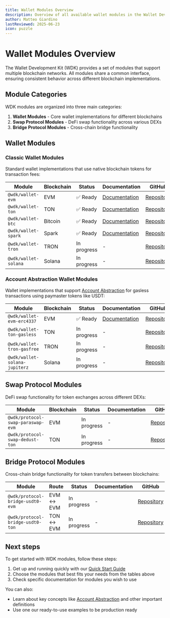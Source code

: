 ```yaml
---
title: Wallet Modules Overview
description: Overview of all available wallet modules in the Wallet Development Kit
author: Matteo Giardino
lastReviewed: 2025-06-23
icon: puzzle
---
```


# Wallet Modules Overview

The Wallet Development Kit (WDK) provides a set of modules that support multiple blockchain networks. All modules share a common interface, ensuring consistent behavior across different blockchain implementations.

## Module Categories

WDK modules are organized into three main categories:

1. **Wallet Modules** - Core wallet implementations for different blockchains
2. **Swap Protocol Modules** - DeFi swap functionality across various DEXs
3. **Bridge Protocol Modules** - Cross-chain bridge functionality

## Wallet Modules

### Classic Wallet Modules

Standard wallet implementations that use native blockchain tokens for transaction fees:

| Module | Blockchain | Status | Documentation | GitHub |
|--------|------------|--------|---------------|---------|
| `@wdk/wallet-evm` | EVM | ✅ Ready | [Documentation](./wallet-evm/overview.md) | [Repository](https://github.com/tetherto/wdk-wallet-evm) |
| `@wdk/wallet-ton` | TON | ✅ Ready | [Documentation](./wallet-ton/overview.md) | [Repository](https://github.com/tetherto/wdk-wallet-ton) |
| `@wdk/wallet-btc` | Bitcoin | ✅ Ready | [Documentation](./wallet-btc/overview.md) | [Repository](https://github.com/tetherto/wdk-wallet-btc) |
| `@wdk/wallet-spark` | Spark | ✅ Ready | [Documentation](./wallet-spark/overview.md) | [Repository](https://github.com/tetherto/wdk-wallet-spark) |
| `@wdk/wallet-tron` | TRON | In progress | - | [Repository](https://github.com/tetherto/wdk-wallet-tron) |
| `@wdk/wallet-solana` | Solana | In progress | - | [Repository](https://github.com/tetherto/wdk-wallet-solana) |

### Account Abstraction Wallet Modules

Wallet implementations that support [Account Abstraction](../resources/concepts.md#account-abstraction) for gasless transactions using paymaster tokens like USDT:

| Module | Blockchain | Status | Documentation | GitHub |
|--------|------------|--------|---------------|---------|
| `@wdk/wallet-evm-erc4337` | EVM | ✅ Ready | [Documentation](./wallet-evm-erc-4337/overview.md) | [Repository](https://github.com/tetherto/wdk-wallet-evm-erc-4337) |
| `@wdk/wallet-ton-gasless` | TON | In progress | - | [Repository](https://github.com/tetherto/wdk-wallet-ton-gasless) |
| `@wdk/wallet-tron-gasfree` | TRON | In progress | - | [Repository](https://github.com/tetherto/wdk-wallet-tron-gasfree) |
| `@wdk/wallet-solana-jupiterz` | Solana | In progress | - | [Repository](https://github.com/tetherto/wdk-wallet-solana-jupiterz) |

## Swap Protocol Modules

DeFi swap functionality for token exchanges across different DEXs:

| Module | Blockchain | Status | Documentation | GitHub |
|--------|------------|--------|---------------|---------|
| `@wdk/protocol-swap-paraswap-evm` | EVM | In progress | - | [Repository](https://github.com/tetherto/wdk-protocol-swap-paraswap-evm) |
| `@wdk/protocol-swap-dedust-ton` | TON | In progress | - | [Repository](https://github.com/tetherto/wdk-protocol-swap-dedust-ton) |

## Bridge Protocol Modules

Cross-chain bridge functionality for token transfers between blockchains:

| Module | Route | Status | Documentation | GitHub |
|--------|-------|--------|---------------|---------|
| `@wdk/protocol-bridge-usdt0-evm` | EVM ↔ EVM | In progress | - | [Repository](https://github.com/tetherto/wdk-protocol-bridge-usdt0-evm) |
| `@wdk/protocol-bridge-usdt0-ton` | TON ↔ EVM | In progress | - | [Repository](https://github.com/tetherto/wdk-protocol-bridge-usdt0-ton) |

## Next steps

To get started with WDK modules, follow these steps:

1. Get up and running quickly with our [Quick Start Guide](../2-getting-started/quick-start.md)
2. Choose the modules that best fits your needs from the tables above 
3. Check specific documentation for modules you wish to use

You can also:

- Learn about key concepts like [Account Abstraction](../resources/concepts.md) and other important definitions
- Use one our ready-to-use examples to be production ready